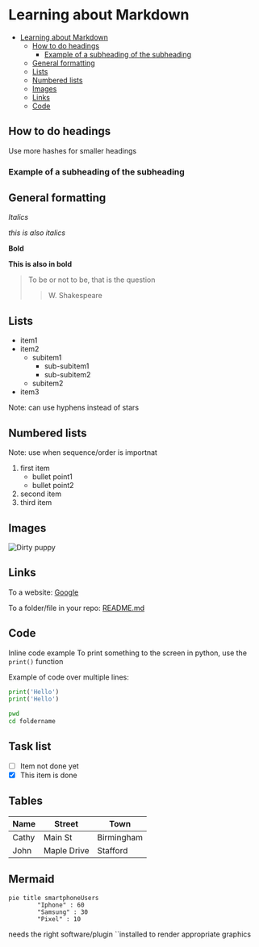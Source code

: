 # Learning about Markdown

<!-- TOC -->
* [Learning about Markdown](#learning-about-markdown)
  * [How to do headings](#how-to-do-headings)
    * [Example of a subheading of the subheading](#example-of-a-subheading-of-the-subheading)
  * [General formatting](#general-formatting)
  * [Lists](#lists)
  * [Numbered lists](#numbered-lists)
  * [Images](#images)
  * [Links](#links)
  * [Code](#code)
<!-- TOC -->

## How to do headings

Use more hashes for smaller headings 

### Example of a subheading of the subheading

## General formatting

_Italics_

*this is also italics*

**Bold**

__This is also in bold__

> To be or not to be, that is the question
> > W. Shakespeare

## Lists

* item1
* item2
  * subitem1
    * sub-subitem1
    * sub-subitem2 
  * subitem2
* item3

Note: can use hyphens instead of stars

## Numbered lists

Note: use when sequence/order is importnat

1. first item
    * bullet point1
    * bullet point2
2. second item
3. third item

## Images

![Dirty puppy](../images/IMG_20240828_123736.jpg)

## Links

To a website:
[Google](https://google.com)

To a folder/file in your repo:
[README.md](../learning_variables/README.md)

## Code

Inline code example
To print something to the screen in python, use the `print()` function

Example of code over multiple lines:
```python
print('Hello')
print('Hello')
```

```bash
pwd
cd foldername
```

## Task list

- [ ] Item not done yet
- [x] This item is done

## Tables

Name    |   Street   |  Town
--------|------------|----------
Cathy   | Main St    | Birmingham
John    | Maple Drive  | Stafford
 
## Mermaid

```mermaid
pie title smartphoneUsers
        "Iphone" : 60
        "Samsung" : 30
        "Pixel" : 10
```

needs the right software/plugin ``installed to render appropriate graphics